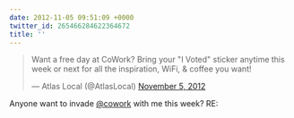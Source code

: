 ```yaml
---
date: 2012-11-05 09:51:09 +0000
twitter_id: 265466284622364672
title: ''
---
```


<blockquote class="twitter-tweet"><p lang="en" dir="ltr">Want a free day at CoWork?  Bring your &quot;I Voted&quot; sticker anytime this week or next for all the inspiration, WiFi, &amp; coffee you want!</p>&mdash; Atlas Local (@AtlasLocal) <a href="https://twitter.com/AtlasLocal/status/265458651651772416?ref_src=twsrc%5Etfw">November 5, 2012</a></blockquote>
<script async src="https://platform.twitter.com/widgets.js" charset="utf-8"></script>

Anyone want to invade [@cowork](https://twitter.com/cowork) with me this week? RE: 
